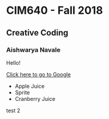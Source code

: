 # CIM640 - Fall 2018

## Creative Coding

### Aishwarya Navale
Hello!

[Click here to go to Google](http://www.google.com)

* Apple Juice
* Sprite
* Cranberry Juice


test 2
